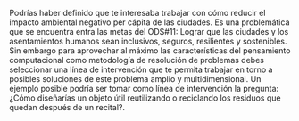 Podrías haber definido que te interesaba trabajar con cómo reducir el impacto ambiental negativo per cápita de las ciudades. Es una problemática que se encuentra entra las metas del ODS#11: Lograr que las ciudades y los asentamientos humanos sean inclusivos, seguros, resilientes y sostenibles.
Sin embargo para aprovechar al máximo las características del pensamiento computacional como metodología de resolución de problemas debes seleccionar una línea de intervención que te permita trabajar en torno a posibles soluciones de este problema amplio y multidimensional. Un ejemplo posible podría ser tomar como línea de intervención la pregunta: ¿Cómo diseñarías un objeto útil reutilizando o reciclando los residuos que quedan después de un recital?.